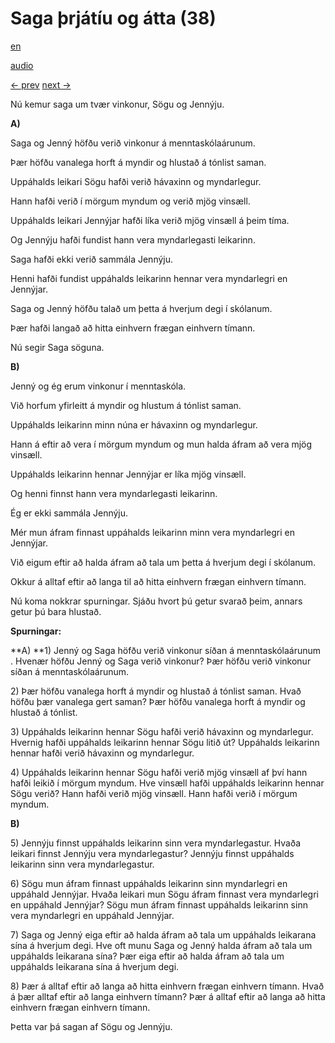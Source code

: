 # Saga þrjátíu og átta (38)

[en](../en/story_38.md)

[audio](../audio/story_38.mp3)

[← prev](../is/story_37.md)
[next →](../is/story_39.md)

Nú kemur saga um tvær vinkonur, Sögu og Jennýju.

**A)**

Saga og Jenný höfðu verið vinkonur á menntaskólaárunum.

Þær höfðu vanalega horft á myndir og hlustað á tónlist saman.

Uppáhalds leikari Sögu hafði verið hávaxinn og myndarlegur.

Hann hafði verið í mörgum myndum og verið mjög vinsæll.

Uppáhalds leikari Jennýjar hafði líka verið mjög vinsæll á þeim tíma.

Og Jennýju hafði fundist hann vera myndarlegasti leikarinn.

Saga hafði ekki verið sammála Jennýju.

Henni hafði fundist uppáhalds leikarinn hennar vera myndarlegri en
Jennýjar.

Saga og Jenný höfðu talað um þetta á hverjum degi í skólanum.

Þær hafði langað að hitta einhvern frægan einhvern tímann.

Nú segir Saga söguna.

**B)**

Jenný og ég erum vinkonur í menntaskóla.

Við horfum yfirleitt á myndir og hlustum á tónlist saman.

Uppáhalds leikarinn minn núna er hávaxinn og myndarlegur.

Hann á eftir að vera í mörgum myndum og mun halda áfram að vera mjög
vinsæll.

Uppáhalds leikarinn hennar Jennýjar er líka mjög vinsæll.

Og henni finnst hann vera myndarlegasti leikarinn.

Ég er ekki sammála Jennýju.

Mér mun áfram finnast uppáhalds leikarinn minn vera myndarlegri en
Jennýjar.

Við eigum eftir að halda áfram að tala um þetta á hverjum degi í
skólanum.

Okkur á alltaf eftir að langa til að hitta einhvern frægan einhvern
tímann.

Nú koma nokkrar spurningar. Sjáðu hvort þú getur svarað þeim, annars
getur þú bara hlustað.

**Spurningar:**

**A)
**1) Jenný og Saga höfðu verið vinkonur síðan á menntaskólaárunum .
Hvenær höfðu Jenný og Saga verið vinkonur? Þær höfðu verið vinkonur
síðan á menntaskólaárunum.

2\) Þær höfðu vanalega horft á myndir og hlustað á tónlist saman. Hvað
höfðu þær vanalega gert saman? Þær höfðu vanalega horft á myndir og
hlustað á tónlist.

3\) Uppáhalds leikarinn hennar Sögu hafði verið hávaxinn og myndarlegur.
Hvernig hafði uppáhalds leikarinn hennar Sögu litið út? Uppáhalds
leikarinn hennar hafði verið hávaxinn og myndarlegur.

4\) Uppáhalds leikarinn hennar Sögu hafði verið mjög vinsæll af því hann
hafði leikið í mörgum myndum. Hve vinsæll hafði uppáhalds leikarinn
hennar Sögu verið? Hann hafði verið mjög vinsæll. Hann hafði verið í
mörgum myndum.

**B)**

5\) Jennýju finnst uppáhalds leikarinn sinn vera myndarlegastur. Hvaða
leikari finnst Jennýju vera myndarlegastur? Jennýju finnst uppáhalds
leikarinn sinn vera myndarlegastur.

6\) Sögu mun áfram finnast uppáhalds leikarinn sinn myndarlegri en
uppáhald Jennýjar. Hvaða leikari mun Sögu áfram finnast vera myndarlegri
en uppáhald Jennýjar? Sögu mun áfram finnast uppáhalds leikarinn sinn
vera myndarlegri en uppáhald Jennýjar.

7\) Saga og Jenný eiga eftir að halda áfram að tala um uppáhalds
leikarana sína á hverjum degi. Hve oft munu Saga og Jenný halda áfram að
tala um uppáhalds leikarana sína? Þær eiga eftir að halda áfram að tala
um uppáhalds leikarana sína á hverjum degi.

8\) Þær á alltaf eftir að langa að hitta einhvern frægan einhvern
tímann. Hvað á þær alltaf eftir að langa einhvern tímann? Þær á alltaf
eftir að langa að hitta einhvern frægan einhvern tímann.

Þetta var þá sagan af Sögu og Jennýju.

